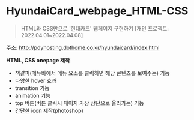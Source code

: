 # HyundaiCard_webpage_HTML-CSS
>HTML과 CSS만으로 '현대카드' 웹페이지 구현하기
[개인 프로젝트: 2022.04.01~2022.04.08]

주소: http://pdyhosting.dothome.co.kr/hyundaicard/index.html

**HTML, CSS onepage 제작**

* 책갈피(메뉴바에서 메뉴 요소를 클릭하면 해당 콘텐츠를 보여주는) 기능
* 다양한 hover 효과 
* transition 기능
* animation 기능
* top 버튼(버튼 클릭시 페이지 가장 상단으로 올라가는) 기능
* 간단한 icon 제작(photoshop)
